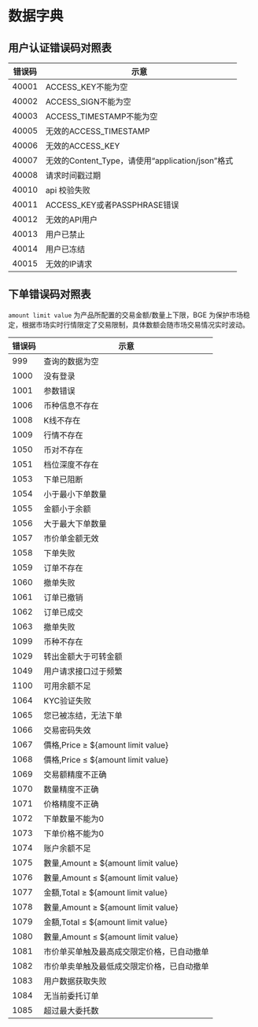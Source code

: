 # 数据字典

## 用户认证错误码对照表

|错误码|示意|
|---|---|
|40001| ACCESS_KEY不能为空|
|40002| ACCESS_SIGN不能为空|
|40003| ACCESS_TIMESTAMP不能为空|
|40005| 无效的ACCESS_TIMESTAMP|
|40006| 无效的ACCESS_KEY|
|40007| 无效的Content_Type，请使用“application/json”格式|
|40008| 请求时间戳过期|
|40010| api 校验失败|
|40011| ACCESS_KEY或者PASSPHRASE错误|
|40012| 无效的API用户|
|40013| 用户已禁止|
|40014| 用户已冻结|
|40015| 无效的IP请求|

## 下单错误码对照表

`amount limit value` 为产品所配置的交易金额/数量上下限，BGE 为保护市场稳定，根据市场实时行情限定了交易限制，具体数额会随市场交易情况实时波动。

|错误码|示意|
|---|---|
|999| 查询的数据为空|
|1000| 没有登录|
|1001| 参数错误|
|1006| 币种信息不存在|
|1008| K线不存在|
|1009| 行情不存在|
|1050| 币对不存在|
|1051| 档位深度不存在|
|1053| 下单已阻断|
|1054| 小于最小下单数量|
|1055| 金额小于余额|
|1056| 大于最大下单数量|
|1057| 市价单金额无效|
|1058| 下单失败|
|1059| 订单不存在|
|1060| 撤单失败|
|1061| 订单已撤销|
|1062| 订单已成交|
|1063| 撤单失败|
|1099| 币种不存在|
|1029| 转出金额大于可转金额|
|1049| 用户请求接口过于频繁|
|1100| 可用余额不足|
|1064| KYC验证失败|
|1065| 您已被冻结，无法下单|
|1066| 交易密码失效|
|1067|價格,Price ≥ ${amount limit value} |
|1068|價格,Price ≤ ${amount limit value} |
|1069|交易额精度不正确|
|1070|数量精度不正确|
|1071|价格精度不正确|
|1072|下单数量不能为0|
|1073|下单价格不能为0|
|1074|账户余额不足|
|1075|數量,Amount ≥ ${amount limit value} |
|1076|數量,Amount ≤ ${amount limit value}|
|1077|金額,Total ≥ ${amount limit value}|
|1078|數量,Amount ≥ ${amount limit value}|
|1079|金額,Total ≤ ${amount limit value}|
|1080|數量,Amount ≤ ${amount limit value}|
|1081|市价单买单触及最高成交限定价格，已自动撤单|
|1082|市价单卖单触及最低成交限定价格，已自动撤单|
|1083|用户数据获取失败|
|1084|无当前委托订单|
|1085|超过最大委托数|
